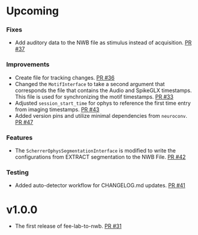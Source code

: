 # Upcoming

### Fixes
* Add auditory data to the NWB file as stimulus instead of acquisition. [PR #37](https://github.com/catalystneuro/fee-lab-to-nwb/pull/37)

### Improvements
* Create file for tracking changes. [PR #36](https://github.com/catalystneuro/fee-lab-to-nwb/pull/36)
* Changed the `MotifInterface` to take a second argument that corresponds the file
  that contains the Audio and SpikeGLX timestamps. This file is used for synchronizing
  the motif timestamps. [PR #33](https://github.com/catalystneuro/fee-lab-to-nwb/pull/33)
* Adjusted `session_start_time` for ophys to reference the first time entry from imaging timestamps. [PR #43](https://github.com/catalystneuro/fee-lab-to-nwb/pull/43)
* Added version pins and utilize minimal dependencies from `neuroconv`. [PR #47](https://github.com/catalystneuro/fee-lab-to-nwb/pull/47)

### Features
* The `ScherrerOphysSegmentationInterface` is modified to write the configurations
  from EXTRACT segmentation to the NWB File. [PR #42](https://github.com/catalystneuro/fee-lab-to-nwb/pull/42)

### Testing
* Added auto-detector workflow for CHANGELOG.md updates. [PR #41](https://github.com/catalystneuro/fee-lab-to-nwb/pull/41)

# v1.0.0

* The first release of fee-lab-to-nwb. [PR #31](https://github.com/catalystneuro/fee-lab-to-nwb/pull/31)
